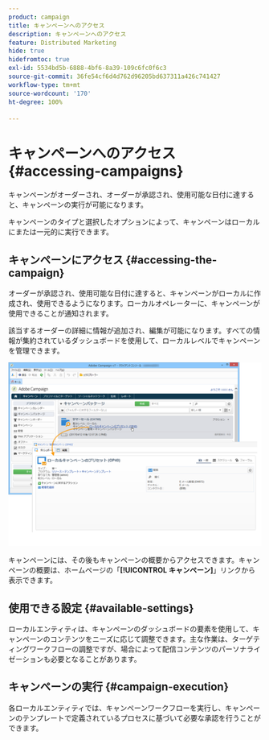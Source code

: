 ```yaml
---
product: campaign
title: キャンペーンへのアクセス
description: キャンペーンへのアクセス
feature: Distributed Marketing
hide: true
hidefromtoc: true
exl-id: 5534bd5b-6888-4bf6-8a39-109c6fc0f6c3
source-git-commit: 36fe54cf6d4d762d96205bd637311a426c741427
workflow-type: tm+mt
source-wordcount: '170'
ht-degree: 100%

---
```


# キャンペーンへのアクセス{#accessing-campaigns}



キャンペーンがオーダーされ、オーダーが承認され、使用可能な日付に達すると、キャンペーンの実行が可能になります。

キャンペーンのタイプと選択したオプションによって、キャンペーンはローカルにまたは一元的に実行できます。

## キャンペーンにアクセス {#accessing-the-campaign}

オーダーが承認され、使用可能な日付に達すると、キャンペーンがローカルに作成され、使用できるようになります。ローカルオペレーターに、キャンペーンが使用できることが通知されます。

該当するオーダーの詳細に情報が追加され、編集が可能になります。すべての情報が集約されているダッシュボードを使用して、ローカルレベルでキャンペーンを管理できます。

![](assets/mkg_dist_local_op_edit_new_op1.png)

キャンペーンには、その後もキャンペーンの概要からアクセスできます。キャンペーンの概要は、ホームページの「**[!UICONTROL キャンペーン]**」リンクから表示できます。

## 使用できる設定 {#available-settings}

ローカルエンティティは、キャンペーンのダッシュボードの要素を使用して、キャンペーンのコンテンツをニーズに応じて調整できます。主な作業は、ターゲティングワークフローの調整ですが、場合によって配信コンテンツのパーソナライゼーションも必要となることがあります。

## キャンペーンの実行 {#campaign-execution}

各ローカルエンティティでは、キャンペーンワークフローを実行し、キャンペーンのテンプレートで定義されているプロセスに基づいて必要な承認を行うことができます。
